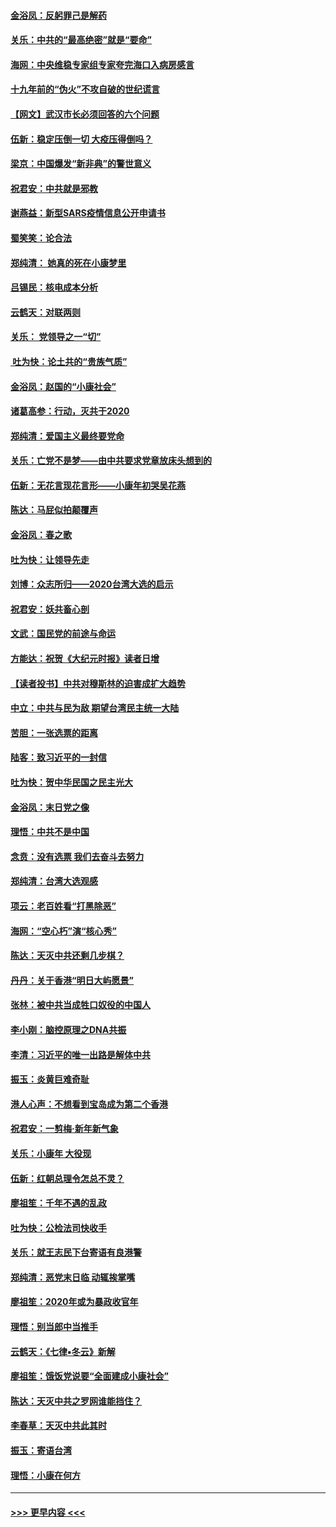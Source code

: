 #### [金浴凤：反躬罪己是解药](../pages/nsc993/n11820280.md?t=01252344) 
#### [关乐：中共的“最高绝密”就是“要命”](../pages/nsc993/n11816946.md?t=01252344) 
#### [海网：中央维稳专家组专家夸完海口入病房感言](../pages/nsc993/n11815138.md?t=01252344) 
#### [十九年前的“伪火”不攻自破的世纪谎言](../pages/nsc993/n11813238.md?t=01252344) 
#### [【网文】武汉市长必须回答的六个问题](../pages/nsc993/n11813848.md?t=01252344) 
#### [伍新：稳定压倒一切 大疫压得倒吗？](../pages/nsc993/n11812634.md?t=01252344) 
#### [梁京：中国爆发“新非典”的警世意义](../pages/nsc993/n11812554.md?t=01252344) 
#### [祝君安：中共就是邪教](../pages/nsc993/n11812431.md?t=01252344) 
#### [谢燕益：新型SARS疫情信息公开申请书](../pages/nsc993/n11808840.md?t=01252344) 
#### [蜀笑笑：论合法](../pages/nsc993/n11808064.md?t=01252344) 
#### [郑纯清： 她真的死在小康梦里](../pages/nsc993/n11806623.md?t=01252344) 
#### [吕锡民：核电成本分析](../pages/nsc993/n11806284.md?t=01252344) 
#### [云鹤天：对联两则](../pages/nsc993/n11805957.md?t=01252344) 
#### [关乐： 党领导之一“切”](../pages/nsc993/n11804505.md?t=01252344) 
#### [ 吐为快：论土共的“贵族气质”](../pages/nsc993/n11804490.md?t=01252344) 
#### [金浴凤：赵国的“小康社会”](../pages/nsc993/n11804452.md?t=01252344) 
#### [诸葛高参：行动，灭共于2020](../pages/nsc993/n11804120.md?t=01252344) 
#### [郑纯清：爱国主义最终要党命](../pages/nsc993/n11802197.md?t=01252344) 
#### [关乐：亡党不是梦——由中共要求党章放床头想到的](../pages/nsc993/n11802156.md?t=01252344) 
#### [伍新：无花言现花言形——小康年初哭吴花燕](../pages/nsc993/n11800044.md?t=01252344) 
#### [陈达：马屁似拍颠覆声](../pages/nsc993/n11800010.md?t=01252344) 
#### [金浴凤：春之歌](../pages/nsc993/n11797687.md?t=01252344) 
#### [吐为快：让领导先走](../pages/nsc993/n11797512.md?t=01252344) 
#### [刘博：众志所归——2020台湾大选的启示](../pages/nsc993/n11796878.md?t=01252344) 
#### [祝君安：妖共畜心剖](../pages/nsc993/n11794273.md?t=01252344) 
#### [文武：国民党的前途与命运](../pages/nsc993/n11794198.md?t=01252344) 
#### [方能达：祝贺《大纪元时报》读者日增](../pages/nsc993/n11793807.md?t=01252344) 
#### [【读者投书】中共对穆斯林的迫害成扩大趋势](../pages/nsc993/n11791371.md?t=01252344) 
#### [中立：中共与民为敌 期望台湾民主统一大陆](../pages/nsc993/n11790392.md?t=01252344) 
#### [苦胆：一张选票的距离](../pages/nsc993/n11788914.md?t=01252344) 
#### [陆客：致习近平的一封信](../pages/nsc993/n11788867.md?t=01252344) 
#### [吐为快：贺中华民国之民主光大](../pages/nsc993/n11788618.md?t=01252344) 
#### [金浴凤：末日党之像](../pages/nsc993/n11787475.md?t=01252344) 
#### [理悟：中共不是中国](../pages/nsc993/n11787463.md?t=01252344) 
#### [念贲：没有选票  我们去奋斗去努力](../pages/nsc993/n11787398.md?t=01252344) 
#### [郑纯清：台湾大选观感](../pages/nsc993/n11786210.md?t=01252344) 
#### [项云：老百姓看“打黑除恶”](../pages/nsc993/n11785398.md?t=01252344) 
#### [海网：“空心朽”演“核心秀”](../pages/nsc993/n11783874.md?t=01252344) 
#### [陈达：天灭中共还剩几步棋？](../pages/nsc993/n11783719.md?t=01252344) 
#### [丹丹：关于香港“明日大屿愿景”](../pages/nsc993/n11783273.md?t=01252344) 
#### [张林：被中共当成牲口奴役的中国人](../pages/nsc993/n11782397.md?t=01252344) 
#### [李小刚：脑控原理之DNA共振](../pages/nsc993/n11780962.md?t=01252344) 
#### [李清：习近平的唯一出路是解体中共](../pages/nsc993/n11780866.md?t=01252344) 
#### [振玉：炎黄巨难奇耻](../pages/nsc993/n11779632.md?t=01252344) 
#### [港人心声：不想看到宝岛成为第二个香港](../pages/nsc993/n11778817.md?t=01252344) 
#### [祝君安：一剪梅‧新年新气象](../pages/nsc993/n11776340.md?t=01252344) 
#### [关乐：小康年 大役现](../pages/nsc993/n11774213.md?t=01252344) 
#### [伍新：红朝总理令怎总不灵？](../pages/nsc993/n11770813.md?t=01252344) 
#### [廖祖笙：千年不遇的乱政](../pages/nsc993/n11770373.md?t=01252344) 
#### [吐为快：公检法司快收手](../pages/nsc993/n11770359.md?t=01252344) 
#### [关乐：就王志民下台寄语有良港警](../pages/nsc993/n11769903.md?t=01252344) 
#### [郑纯清：恶党末日临 动辄挨掌嘴](../pages/nsc993/n11769356.md?t=01252344) 
#### [廖祖笙：2020年或为暴政收官年](../pages/nsc993/n11768216.md?t=01252344) 
#### [理悟：别当郎中当推手](../pages/nsc993/n11768243.md?t=01252344) 
#### [云鹤天：《七律▪冬云》新解](../pages/nsc993/n11768204.md?t=01252344) 
#### [廖祖笙：饿饭党说要“全面建成小康社会”](../pages/nsc993/n11767482.md?t=01252344) 
#### [陈达：天灭中共之罗网谁能挡住？](../pages/nsc993/n11767465.md?t=01252344) 
#### [李春草：天灭中共此其时](../pages/nsc993/n11767452.md?t=01252344) 
#### [振玉：寄语台湾](../pages/nsc993/n11767432.md?t=01252344) 
#### [理悟：小康在何方](../pages/nsc993/n11767394.md?t=01252344) 

----
#### [ >>> 更早内容 <<< ](../indexes/nsc993-earlier.md)
